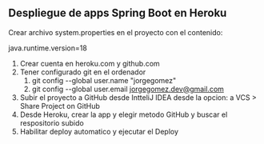 ## Despliegue de apps Spring Boot en Heroku

Crear archivo system.properties en el proyecto con el contenido:

java.runtime.version=18

1. Crear cuenta en heroku.com y github.com
2. Tener configurado git en el ordenador 
     1. git config --global user.name "jorgegomez"
     2. git config --global user.email jorgegomez.dev@gmail.com
3. Subir el proyecto a GitHub desde IntteliJ IDEA desde la opcion: a VCS > Share Project on GitHub
4. Desde Heroku, crear la app y elegir metodo GitHub y buscar el respositorio subido
5. Habilitar deploy automatico y ejecutar el Deploy 